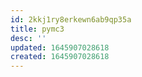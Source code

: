 ```yaml
---
id: 2kkj1ry8erkewn6ab9qp35a
title: pymc3
desc: ''
updated: 1645907028618
created: 1645907028618
---
```


